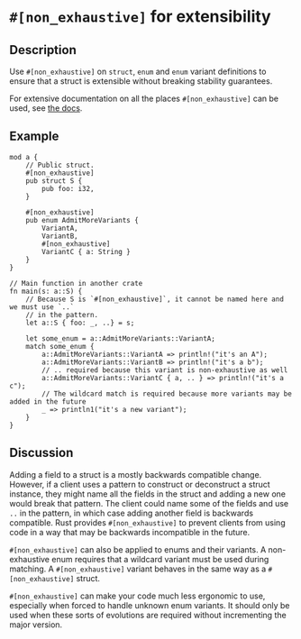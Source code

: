 # `#[non_exhaustive]` for extensibility

## Description

Use `#[non_exhaustive]` on `struct`, `enum` and `enum` variant definitions to ensure that a struct is extensible without breaking
stability guarantees.

For extensive documentation on all the places `#[non_exhaustive]` can be used, see [the docs](https://doc.rust-lang.org/reference/attributes/type_system.html#the-non_exhaustive-attribute).

## Example

```rust,ignore
mod a {
    // Public struct.
    #[non_exhaustive]
    pub struct S {
        pub foo: i32,
    }
    
    #[non_exhaustive]
    pub enum AdmitMoreVariants {
        VariantA,
        VariantB,
        #[non_exhaustive]
        VariantC { a: String }
    }
}

// Main function in another crate
fn main(s: a::S) {
    // Because S is `#[non_exhaustive]`, it cannot be named here and we must use `..`
    // in the pattern.
    let a::S { foo: _, ..} = s;
    
    let some_enum = a::AdmitMoreVariants::VariantA;
    match some_enum {
        a::AdmitMoreVariants::VariantA => println!("it's an A");
        a::AdmitMoreVariants::VariantB => println!("it's a b");
        // .. required because this variant is non-exhaustive as well
        a::AdmitMoreVariants::VariantC { a, .. } => println!("it's a c");
        // The wildcard match is required because more variants may be added in the future
        _ => println1("it's a new variant");
    }
}
```

## Discussion

Adding a field to a struct is a mostly backwards compatible change. However, if a client uses a pattern to construct or deconstruct a struct instance, they might name all the fields in the struct and adding a new one would break that pattern. The client could name some of the fields and use `..` in the pattern, in which case adding another field is backwards compatible. Rust provides `#[non_exhaustive]` to prevent clients from using code in a way that may be backwards incompatible in the future.

`#[non_exhaustive]` can also be applied to enums and their variants. A non-exhaustive enum requires that a wildcard variant must be used during matching. A `#[non_exhaustive]` variant behaves in the same way as a `#[non_exhaustive]` struct.

`#[non_exhaustive]` can make your code much less ergonomic to use, especially when forced to handle unknown enum variants. It should only be used when these sorts of evolutions are required without incrementing the major version.
